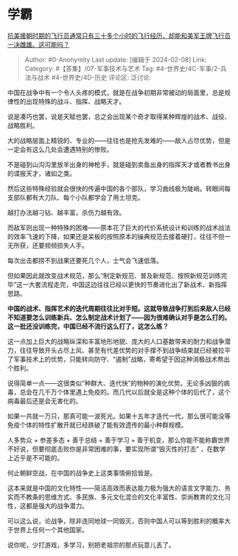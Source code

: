 # 学霸
[抗美援朝时期的飞行员通常只有三十多个小时的飞行经历，却能和美军王牌飞行员一决雌雄。这可能吗？](https://www.zhihu.com/question/49353866/answer/3390416398)

> Author: #0-Anonymity
> Last update: [编辑于 2024-02-08]
> Link:
> Category:  #【答集】/07-军事技术与艺术
> Tag: #4-世界史/4C-军事/2-兵法与战术 #4-世界史/4D-历史 
> 评论区:
> 泛讨论:

中国在战争中有一个令人头疼的模式，就是在战争初期非常被动的局面里，总是规律性的出现特殊的战斗、指挥、战略天才。

说是凑巧也罢，说是天赋也罢，总之会出现某个奇才取得某种辉煌的战术、战役、战略胜利。

大的战略层面上精锐的、专业的——往往也是抢先发难的——敌人占尽优势，但是一定会有这么几处会遭遇特别的惨败。

不是碰到山沟沟里放羊出身的神枪手，就是碰到卖鱼出身的指挥天才或者教书出身的谍报天才，诸如之类。

然后这些特殊经验就会很快的传遍中国的各个部队，学习曲线极为陡峭。转眼间每支部队都有大刀队、每个小队都学会了用土坦克。

越打办法越刁钻、越丰富，杀伤力越有效。

而敌军则出现一种特殊的困难——原本花了巨大的代价系统设计和训练的战术战法的效率飞速的下降，如果还是呆板的按照原本的操典规范去接着硬打，往往不但一无所获，还要频频损失人手。

每次出击都捞不到战果还要死几个人，士气会飞速低落。

但如果因此就改变战术规范，那么“制定新规范、普及新规范、按照新规范训练完毕”这一大套流程走完，中国这边往往已经以更快的节奏进化出了新战术、新指挥思路。

**中国的战术、指挥艺术的迭代周期往往比对手短。这就导致战争打到后来敌人已经不知道要怎么训练新兵、怎么制定战术计划了——因为很难确认对手是怎么打的。这一批还没训练完，中国已经不流行这么打了，这怎么练？**

这一点加上巨大的战略纵深和丰富地形地貌、庞大的人口基数带来的耐力和战争潜力，往往导致开头占尽上风、甚至有代差优势的对手撑不到战争结束就已经被拉平了军事技术上的优势，只能转向防守、“遏制”战略，寄希望于因这种消极战术熬出个胜利。

说得简单一点——这很类似“种群大、迭代快”的物种的演化优势。无论多凶狠的病毒，总会在几千万个体里遇上免疫的。而几代以后就全是这种个体的后代了，这个病毒最后还是会无害化的。

如果一共就一万只，那真可能一波死光。如果十五年才迭代一代，那么很可能没等免疫个体的特性扩散开就已经跌破了能有效遗传的最小种群规模。

人多势众 + 参差多态 + 善于总结 + 善于学习 + 善于机变，那么你能不能称霸世界不好说，但要彻底击败你是非常困难的事，要实现所谓“毁灭性的打击” ，在数学上近乎是不可能的。

何止朝鲜空战，在中国的战争史上这类事情俯拾皆是。

这本来就是中国的文化特性——简洁高效而表达能力极为强大的语言文字能力、务实而不教条的思维方式、多民族、多元文化混合的文化丰富性、崇尚教育的文化习性，这都是强大的战争潜力。

可以这么说，论战争，除非连同地球一同毁灭，否则中国人可以等到胜利的概率大于世界上任何一个其他国家。

  

说你呢，少打游戏，多学习，别把老祖宗的那点玩意儿丢了。
